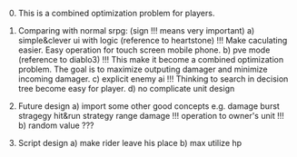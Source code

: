 0. This is a combined optimization problem for players.

1. Comparing with normal srpg: (sign !!! means very important)
	a) simple&clever ui with logic (reference to heartstone) !!!
		Make caculating easier.
		Easy operation for touch screen mobile phone.
	b) pve mode (reference to diablo3) !!!
		This make it become a combined optimization problem.
		The goal is to maximize outputing damager and minimize incoming damager.
	c) explicit enemy ai !!!
		Thinking to search in decision tree become easy for player.
	d) no complicate unit design

2. Future design
	a) import some other good concepts
		e.g.
		damage burst stragegy
		hit&run strategy
		range damage !!!
		operation to owner's unit !!!
	b) random value ???

3. Script design
	a) make rider leave his place
	b) max utilize hp
